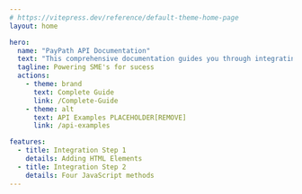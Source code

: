 ```yaml
---
# https://vitepress.dev/reference/default-theme-home-page
layout: home

hero:
  name: "PayPath API Documentation"
  text: "This comprehensive documentation guides you through integrating the PayPath button seamlessly into your eCommerce website for secure and effortless payments."
  tagline: Powering SME's for sucess
  actions:
    - theme: brand
      text: Complete Guide
      link: /Complete-Guide
    - theme: alt
      text: API Examples PLACEHOLDER[REMOVE]
      link: /api-examples

features:
  - title: Integration Step 1
    details: Adding HTML Elements
  - title: Integration Step 2
    details: Four JavaScript methods
---
```


